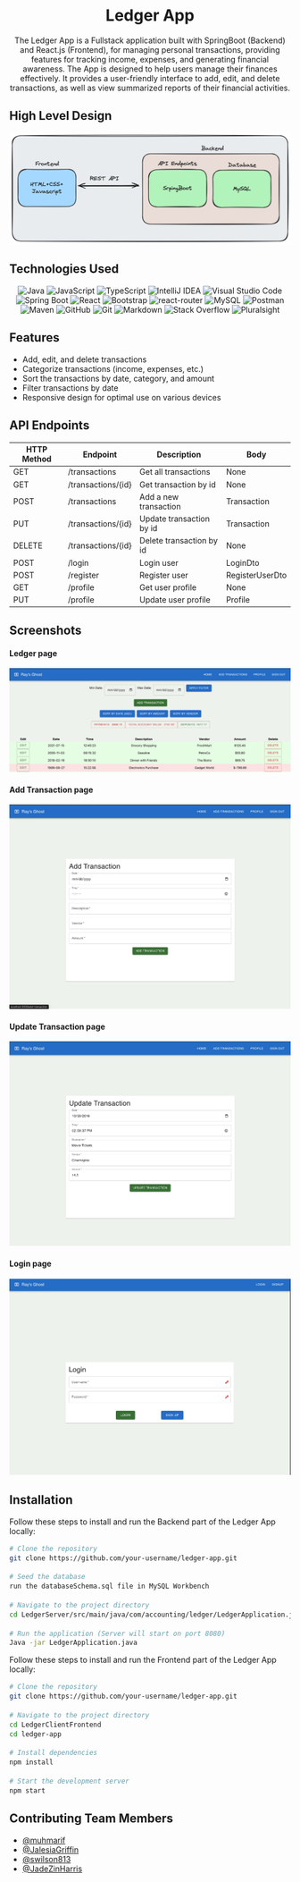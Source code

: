 
<div align="center">

# Ledger App
The Ledger App is a Fullstack application built with SpringBoot (Backend) and React.js (Frontend), for managing personal transactions, providing features for tracking income, expenses, and generating financial awareness.
The App is designed to help users manage their finances effectively. It provides a user-friendly interface to add, edit, and delete transactions, as well as view summarized reports of their financial activities.

</div>


## High Level Design
![highlevelcodebreakdown.png](graphics%2Fhighlevelcodebreakdown.png)

## Technologies Used
<div align="center">

![Java](https://img.shields.io/badge/java-%23ED8B00.svg?style=for-the-badge&logo=openjdk&logoColor=white)
![JavaScript](https://img.shields.io/badge/javascript-%23F7DF1E.svg?style=for-the-badge&logo=javascript&logoColor=black)
![TypeScript](https://img.shields.io/badge/typescript-%23007ACC.svg?style=for-the-badge&logo=typescript&logoColor=white)
![IntelliJ IDEA](https://img.shields.io/badge/IntelliJIDEA-000000.svg?style=for-the-badge&logo=intellij-idea&logoColor=white)
![Visual Studio Code](https://img.shields.io/badge/VisualStudioCode-0078d7.svg?style=for-the-badge&logo=visual-studio-code&logoColor=white)
![Spring Boot](https://img.shields.io/badge/springboot-%236DB33F.svg?style=for-the-badge&logo=springboot&logoColor=white)
![React](https://img.shields.io/badge/react-%2361DAFB.svg?style=for-the-badge&logo=react&logoColor=white)
![Bootstrap](https://img.shields.io/badge/bootstrap-%23563D7C.svg?style=for-the-badge&logo=bootstrap&logoColor=white)
![react-router](https://img.shields.io/badge/reactrouter-%2361DAFB.svg?style=for-the-badge&logo=reactrouter&logoColor=white)
![MySQL](https://img.shields.io/badge/mysql-%2300f.svg?style=for-the-badge&logo=mysql&logoColor=white)
![Postman](https://img.shields.io/badge/postman-%23F24E1E.svg?style=for-the-badge&logo=postman&logoColor=white)
![Maven](https://img.shields.io/badge/maven-%23F24E1E.svg?style=for-the-badge&logo=maven&logoColor=white)
![GitHub](https://img.shields.io/badge/github-%23121011.svg?style=for-the-badge&logo=github&logoColor=white)
![Git](https://img.shields.io/badge/git-%23F05033.svg?style=for-the-badge&logo=git&logoColor=white)
![Markdown](https://img.shields.io/badge/markdown-%23F24E1E.svg?style=for-the-badge&logo=markdown&logoColor=white)
![Stack Overflow](https://img.shields.io/badge/-Stackoverflow-FE7A16?style=for-the-badge&logo=stack-overflow&logoColor=white)
![Pluralsight](https://img.shields.io/badge/Pluralsight-EE3057?style=for-the-badge&logo=pluralsight&logoColor=white)
</div>

## Features

- Add, edit, and delete transactions
- Categorize transactions (income, expenses, etc.)
- Sort the transactions by date, category, and amount
- Filter transactions by date
- Responsive design for optimal use on various devices

## API Endpoints
| HTTP Method | Endpoint | Description | Body        |
| ----------- | -------- | ----------- |-------------|
| GET | /transactions | Get all transactions | None        |
| GET | /transactions/{id} | Get transaction by id | None        |
| POST | /transactions | Add a new transaction | Transaction |
| PUT | /transactions/{id} | Update transaction by id | Transaction |
| DELETE | /transactions/{id} | Delete transaction by id | None        |
| POST | /login | Login user | LoginDto        |
| POST | /register | Register user | RegisterUserDto        |
| GET | /profile | Get user profile | None        |
| PUT | /profile | Update user profile | Profile     |


## Screenshots
#### Ledger page
![Transactions.png](graphics%2FTransactions.png)
#### Add Transaction page
![Add Transaction.png](graphics%2FAdd%20Transaction.png)
#### Update Transaction page
![Update Transaction.png](graphics%2FUpdate%20Transaction.png)
#### Login page
![login.png](graphics%2Flogin.png)

## Installation

Follow these steps to install and run the Backend part of the Ledger App locally:

```bash
# Clone the repository
git clone https://github.com/your-username/ledger-app.git

# Seed the database
run the databaseSchema.sql file in MySQL Workbench

# Navigate to the project directory
cd LedgerServer/src/main/java/com/accounting/ledger/LedgerApplication.java

# Run the application (Server will start on port 8080)
Java -jar LedgerApplication.java
```


Follow these steps to install and run the Frontend part of the Ledger App locally:

```bash
# Clone the repository
git clone https://github.com/your-username/ledger-app.git

# Navigate to the project directory
cd LedgerClientFrontend
cd ledger-app

# Install dependencies
npm install

# Start the development server
npm start
```

## Contributing Team Members
- [@muhmarif](https://www.github.com/muhamrif)
- [@JalesiaGriffin](https://www.github.com/JalesiaGriffin)
- [@swilson813](https://www.github.com/swilson813)
- [@JadeZinHarris](https://www.github.com/JadeZinHarris)


